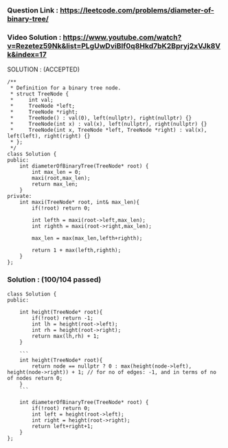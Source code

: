 ### Question Link : https://leetcode.com/problems/diameter-of-binary-tree/


### Video Solution : https://www.youtube.com/watch?v=Rezetez59Nk&list=PLgUwDviBIf0q8Hkd7bK2Bpryj2xVJk8Vk&index=17


SOLUTION : (ACCEPTED)

```
/**
 * Definition for a binary tree node.
 * struct TreeNode {
 *     int val;
 *     TreeNode *left;
 *     TreeNode *right;
 *     TreeNode() : val(0), left(nullptr), right(nullptr) {}
 *     TreeNode(int x) : val(x), left(nullptr), right(nullptr) {}
 *     TreeNode(int x, TreeNode *left, TreeNode *right) : val(x), left(left), right(right) {}
 * };
 */
class Solution {
public:
    int diameterOfBinaryTree(TreeNode* root) {
        int max_len = 0;
        maxi(root,max_len);
        return max_len;
    }
private:
    int maxi(TreeNode* root, int& max_len){
        if(!root) return 0;
        
        int lefth = maxi(root->left,max_len);
        int righth = maxi(root->right,max_len);
        
        max_len = max(max_len,lefth+righth);
        
        return 1 + max(lefth,righth);
    }
};
```

### Solution : (100/104 passed)

```
class Solution {
public:
    
    int height(TreeNode* root){
        if(!root) return -1;
        int lh = height(root->left);
        int rh = height(root->right);
        return max(lh,rh) + 1;
    }

    ```
    int height(TreeNode* root){
        return node == nullptr ? 0 : max(height(node->left), height(node->right)) + 1; // for no of edges: -1, and in terms of no of nodes return 0;
    }
    ```
    
    int diameterOfBinaryTree(TreeNode* root) {
        if(!root) return 0;
        int left = height(root->left);
        int right = height(root->right);
        return left+right+1;
    }
};
```